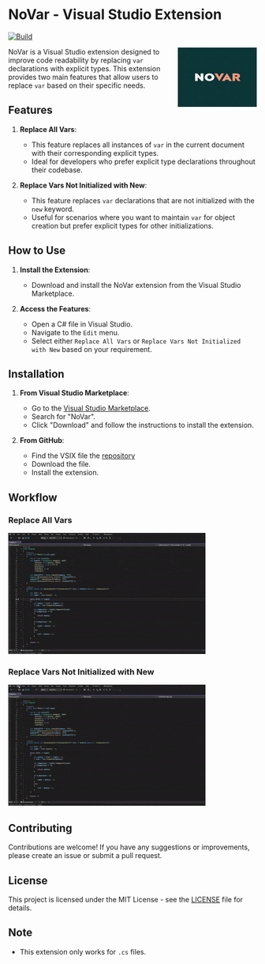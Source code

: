 # NoVar - Visual Studio Extension
[![Build](https://github.com/prabhath6/NoVarExtension/actions/workflows/dotnet.yml/badge.svg?branch=main&event=push)](https://github.com/prabhath6/NoVarExtension/actions/workflows/dotnet.yml)

<img src="https://raw.githubusercontent.com/prabhath6/NoVarExtension/refs/heads/main/img/novar.webp" align="right" width="160px" height="120px" >

NoVar is a Visual Studio extension designed to improve code readability by replacing `var` declarations with explicit types. This extension provides two main features that allow users to replace `var` based on their specific needs.

## Features

1. **Replace All Vars**:
   - This feature replaces all instances of `var` in the current document with their corresponding explicit types.
   - Ideal for developers who prefer explicit type declarations throughout their codebase.

2. **Replace Vars Not Initialized with New**:
   - This feature replaces `var` declarations that are not initialized with the `new` keyword.
   - Useful for scenarios where you want to maintain `var` for object creation but prefer explicit types for other initializations.

## How to Use

1. **Install the Extension**:
   - Download and install the NoVar extension from the Visual Studio Marketplace.

2. **Access the Features**:
   - Open a C# file in Visual Studio.
   - Navigate to the `Edit` menu.
   - Select either `Replace All Vars` or `Replace Vars Not Initialized with New` based on your requirement.

## Installation

1. **From Visual Studio Marketplace**:
   - Go to the [Visual Studio Marketplace](https://marketplace.visualstudio.com/).
   - Search for "NoVar".
   - Click "Download" and follow the instructions to install the extension.

2. **From GitHub**:
   - Find the VSIX file the [repository](https://github.com/prabhath6/NoVarExtension/releases)
   - Download the file.
   - Install the extension.

## Workflow

### Replace All Vars
![Replace All Vars](https://github.com/prabhath6/NoVarExtension/blob/main/img/replace_all_vars.gif)

### Replace Vars Not Initialized with New
![Replace Vars Not Initialized with New](https://github.com/prabhath6/NoVarExtension/blob/main/img/replace_not_new_vars.gif)

## Contributing

Contributions are welcome! If you have any suggestions or improvements, please create an issue or submit a pull request.

## License

This project is licensed under the MIT License - see the [LICENSE](./license.txt) file for details.

## Note

- This extension only works for `.cs` files.

